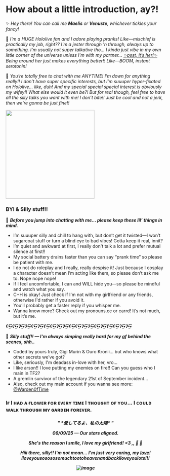 # How about a little introduction, ay?!
✨ *Hey there! You can call me ___Maelis___ or ___Venuste___, whichever tickles your fancy!*

🤭 *I'm a HUGE Hololive fan and I adore playing pranks! Like—mischief is practically my job, right?? I'm a jester through 'n through, always up to something. I’m usually not super talkative tho... I kinda just vibe in my own little corner of the universe unless I'm with my partner... [✨psst, it’s her!✨](https://github.com/autofister) Being around her just makes everything better!! Like—BOOM, instant serotonin!*

📌 *You’re totally free to chat with me ANYTIME! I’m down for anything really!! I don’t have super specific interests, but I’m suuuper hyper-fixated on Hololive... like, duh! And my special special special interest is obviously my wifey!! What else would it even be?! But for real though, feel free to have all the silly talks you want with me! I don’t bite!! Just be cool and not a jerk, then we're gonna be just fine!!*

<img src="https://safebooru.org//images/1035/f65eb021b0e2969971d6104927ccd372af59c224.png?5673611" width="280" height="280">

### BYI & Silly stuff!! 
📜 ***Before you jump into chatting with me... please keep these lil’ things in mind.***
- I’m suuuper silly and chill to hang with, but don’t get it twisted—I won’t sugarcoat stuff or turn a blind eye to bad vibes! Gotta keep it real, innit?
- I’m quiet and awkward at first, I really don't talk a lot and prefer mutual silence at first!!
- My social battery drains faster than you can say “prank time” so please be patient with me.
- I do not do roleplay and I really, really despise it! Just because I cosplay a character doesn’t mean I’m acting like them, so please don’t ask me to. Nope nope nope!
- If I feel uncomfortable, I can and WILL hide you—so please be mindful and watch what you say.
- C+H is okay! Just check if I'm not with my girlfriend or any friends, otherwise I'd rather if you avoid it.
- You’ll probably get a faster reply if you whisper me.
- Wanna know more? Check out my pronouns.cc or carrd! It’s not much, but it’s me.

***ʕ•̫͡•ʕ•̫͡•ʔ•̫͡•ʔ•̫͡•ʕ•̫͡•ʔ•̫͡•ʕ•̫͡•ʕ•̫͡•ʔ•̫͡•ʔ•̫͡•ʕ•̫͡•ʕ•̫͡•ʔ•̫͡•ʔ•̫͡•ʕ•̫͡•ʔ•̫͡•ʕ•̫͡•ʕ•̫͡•ʔ•̫͡•ʔ•̫͡•***

📝 ***Silly stuff!! — I'm always simping really hard for my gf behind the scenes, shh..***
- Coded by yours truly, Gigi Murin & Ouro Kronii… but who knows what other secrets we’ve got?
- Like, seriously, I'm deadass in-love with her, vro...
- I like arson!! I love putting my enemies on fire!! Can you guess who I main in TF2?
- A gremlin survivor of the legendary 21st of September incident…
- Also, check out my main account if you wanna see more: [@Warden0fTime](https://github.com/Warden0fTime)
### Iғ I ʜᴀᴅ ᴀ ғʟᴏᴡᴇʀ ғᴏʀ ᴇᴠᴇʀʏ ᴛɪᴍᴇ I ᴛʜᴏᴜɢʜᴛ ᴏғ ʏᴏᴜ... I ᴄᴏᴜʟᴅ ᴡᴀʟᴋ ᴛʜʀᴏᴜɢʜ ᴍʏ ɢᴀʀᴅᴇɴ ғᴏʀᴇᴠᴇʀ.
<h5 align="center">
" *愛してるよ、私の太陽* "

__***06/09/25 — Our stars aligned.***__

*__She's the reason I smile, I love my girlfriend! <3__* ,, 🧡 💙 

*Hiii there, silly!! I'm not mean... I'm just very caring, my [love](https://github.com/autofister)! iloveyousosososomuchtootoheavenandbackiloveyoulots!!!*

![image](https://github.com/user-attachments/assets/f6968551-2d12-426e-b6b8-b13b47f19d2c)
